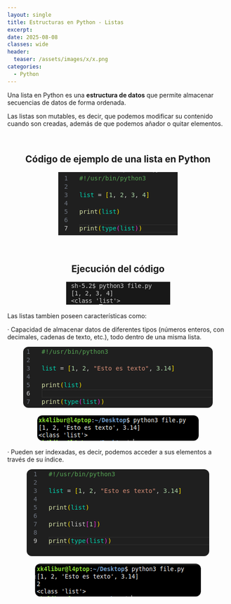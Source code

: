 ```yaml
---
layout: single
title: Estructuras en Python - Listas
excerpt: 
date: 2025-08-08
classes: wide
header:
  teaser: /assets/images/x/x.png
categories:
  - Python
---
```


Una lista en Python es una **estructura de datos** que permite almacenar secuencias de datos de forma ordenada. 

Las listas son mutables, es decir, que podemos modificar su contenido cuando son creadas, además de que podemos añador o quitar elementos. 

<br>

<h2 align="center"><strong>Código de ejemplo de una lista en Python</strong></h2>

<p align="center">
  <img src="/assets/images/python/20.png">
</p>

<br>

<h2 align="center"><strong>Ejecución del código</strong></h2>

<p align="center">
  <img src="/assets/images/python/21.png">
</p>

Las listas tambien poseen características como: 

· Capacidad de almacenar datos de diferentes tipos (números enteros, con decimales, cadenas de texto, etc.), todo dentro de una misma lista.

<p align="center">
  <img src="/assets/images/python/22.png" style="border-radius: 12px;">
</p>

<p align="center">
  <img src="/assets/images/python/23.png" style="border-radius: 12px;">
</p>

· Pueden ser indexadas, es decir, podemos acceder a sus elementos a través de su índice. 

<p align="center">
  <img src="/assets/images/python/24.png" style="border-radius: 12px;">
</p>

<p align="center">
  <img src="/assets/images/python/25.png" style="border-radius: 12px;">
</p>
